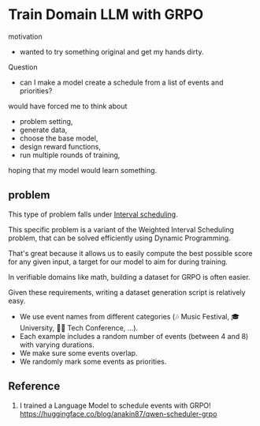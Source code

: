 # Train Domain LLM with GRPO

motivation

-   wanted to try something original and get my hands dirty.

Question

-   can I make a model create a schedule from a list of events and priorities?

would have forced me to think about

-   problem setting, 
-   generate data, 
-   choose the base model, 
-   design reward functions, 
-   run multiple rounds of training, 

hoping that my model would learn something.

## problem

This type of problem falls under [Interval scheduling](https://en.wikipedia.org/wiki/Interval_scheduling).

This specific problem is a variant of the Weighted Interval Scheduling problem, that can be solved efficiently using Dynamic Programming.

That's great because it allows us to easily compute the best possible score for any given input, a target for our model to aim for during training.



In verifiable domains like math, building a dataset for GRPO is often easier.



Given these requirements, writing a dataset generation script is relatively easy.

-   We use event names from different categories (🎶 Music Festival, 🎓 University, 🧑‍💻 Tech Conference, ...).
-   Each example includes a random number of events (between 4 and 8) with varying durations.
-   We make sure some events overlap.
-   We randomly mark some events as priorities.

## Reference

1.   I trained a Language Model to schedule events with GRPO! https://huggingface.co/blog/anakin87/qwen-scheduler-grpo